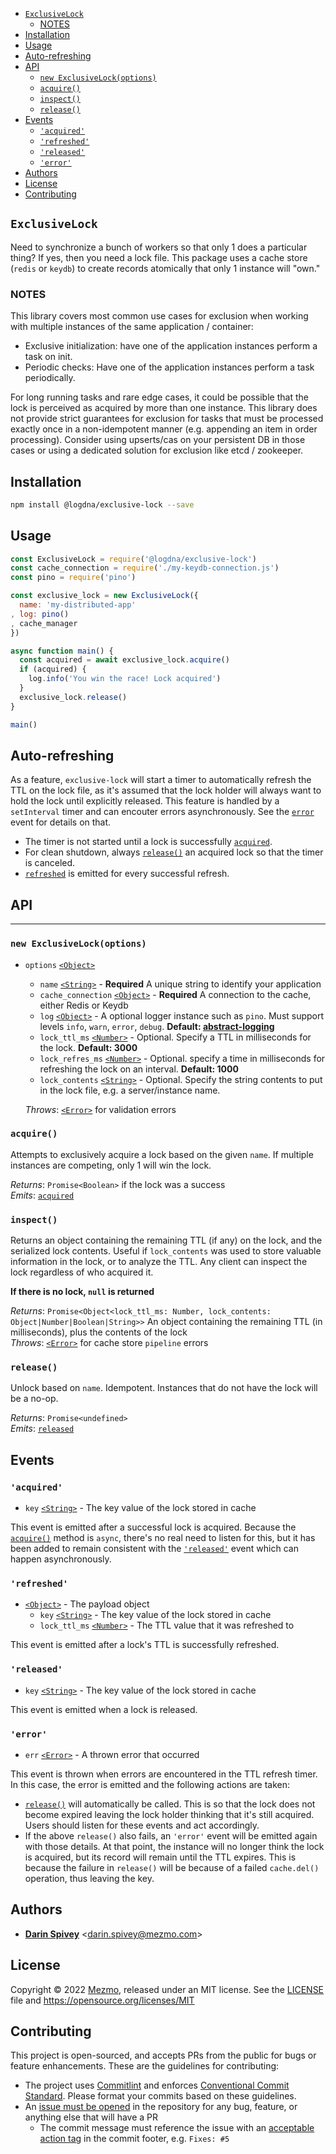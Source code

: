 <!-- TOC -->

- [`ExclusiveLock`](#exclusivelock)
  - [NOTES](#notes)
- [Installation](#installation)
- [Usage](#usage)
- [Auto-refreshing](#auto-refreshing)
- [API](#api)
  - [`new ExclusiveLock(options)`](#new-exclusivelockoptions)
  - [`acquire()`](#acquire)
  - [`inspect()`](#inspect)
  - [`release()`](#release)
- [Events](#events)
  - [`'acquired'`](#acquired)
  - [`'refreshed'`](#refreshed)
  - [`'released'`](#released)
  - [`'error'`](#error)
- [Authors](#authors)
- [License](#license)
- [Contributing](#contributing)

<!-- /TOC -->
## `ExclusiveLock`

Need to synchronize a bunch of workers so that only 1 does a particular thing?  If yes,
then you need a lock file.  This package uses a cache store (`redis` or `keydb`)
to create records atomically that only 1 instance will "own."

### NOTES

This library covers most common use cases for exclusion when working with multiple instances of the same application / container:

* Exclusive initialization: have one of the application instances perform a task on init.
* Periodic checks: Have one of the application instances perform a task periodically.

For long running tasks and rare edge cases, it could be possible that the lock is perceived as acquired by more than one instance. This library does not provide strict guarantees for exclusion for tasks that must be processed exactly once in a non-idempotent manner (e.g. appending an item in order processing). Consider using upserts/cas on your persistent DB in those cases or using a dedicated solution for exclusion like etcd / zookeeper.

## Installation

```bash
npm install @logdna/exclusive-lock --save
```

## Usage

```js
const ExclusiveLock = require('@logdna/exclusive-lock')
const cache_connection = require('./my-keydb-connection.js')
const pino = require('pino')

const exclusive_lock = new ExclusiveLock({
  name: 'my-distributed-app'
, log: pino()
, cache_manager
})

async function main() {
  const acquired = await exclusive_lock.acquire()
  if (acquired) {
    log.info('You win the race! Lock acquired')
  }
  exclusive_lock.release()
}

main()
```

## Auto-refreshing
As a feature, `exclusive-lock` will start a timer to automatically refresh the TTL on
the lock file, as it's assumed that the lock holder will always want to hold the lock
until explicitly released. This feature is handled by a `setInterval` timer and can
encouter errors asynchronously.  See the [`error`](#error) event for details on that.

* The timer is not started until a lock is successfully [`acquired`](#acquire).
* For clean shutdown, always [`release()`](#release) an acquired lock so that the timer is canceled.
* [`refreshed`](#refreshed) is emitted for every successful refresh.

## API

-------

### `new ExclusiveLock(options)`
* `options` [`<Object>`][]
  * `name` [`<String>`][] - **Required** A unique string to identify your application
  * `cache_connection` [`<Object>`][] - **Required** A connection to the cache, either Redis or Keydb
  * `log` [`<Object>`][] - A optional logger instance such as `pino`. Must support levels `info`, `warn`, `error`, `debug`. **Default: [abstract-logging](https://www.npmjs.com/package/abstract-logging)**
  * `lock_ttl_ms` [`<Number>`][] - Optional. Specify a TTL in milliseconds for the   lock.  **Default: 3000**
  * `lock_refres_ms` [`<Number>`][] - Optional. specify a time in milliseconds for refreshing the lock on an interval. **Default: 1000**
  * `lock_contents` [`<String>`][] - Optional. Specify the string contents to put in the lock file, e.g. a server/instance name.

  *Throws*: [`<Error>`][] for validation errors

### `acquire()`

Attempts to exclusively acquire a lock based on the given `name`. If multiple
instances are competing, only 1 will win the lock.

*Returns*: `Promise<Boolean>` if the lock was a success \
*Emits*: [`acquired`](#acquired)

### `inspect()`

Returns an object containing the remaining TTL (if any) on the lock, and the serialized lock contents. Useful if `lock_contents` was used to store
valuable information in the lock, or to analyze the TTL. Any client can inspect
the lock regardless of who acquired it.

**If there is no lock, `null` is returned**

*Returns*: `Promise<Object<lock_ttl_ms: Number, lock_contents: Object|Number|Boolean|String>>` An object containing the remaining TTL (in milliseconds), plus the contents of the lock \
*Throws*: [`<Error>`][] for cache store `pipeline` errors
### `release()`

Unlock based on `name`.  Idempotent.  Instances that do not have the lock will
be a no-op.

*Returns*: `Promise<undefined>` \
*Emits*: [`released`](#released)

## Events

### `'acquired'`

* `key` [`<String>`][] - The key value of the lock stored in cache

This event is emitted after a successful lock is acquired. Because the [`acquire()`](#acquire)
method is `async`, there's no real need to listen for this, but it has been added
to remain consistent with the [`'released'`](#released) event which can happen asynchronously.

### `'refreshed'`

* [`<Object>`][] - The payload object
  * `key` [`<String>`][] - The key value of the lock stored in cache
  * `lock_ttl_ms` [`<Number>`][] - The TTL value that it was refreshed to

This event is emitted after a lock's TTL is successfully refreshed.

### `'released'`

* `key` [`<String>`][] - The key value of the lock stored in cache

This event is emitted when a lock is released.

### `'error'`

* `err` [`<Error>`][] - A thrown error that occurred

This event is thrown when errors are encountered in the TTL refresh timer. In this
case, the error is emitted and the following actions are taken:

* [`release()`](#release) will automatically be called. This is so that the lock does
  not become expired leaving the lock holder thinking that it's still acquired. Users
  should listen for these events and act accordingly.
* If the above `release()` also fails, an `'error'` event will be emitted again with
  those details. At that point, the instance will no longer think the lock is acquired, but its record will remain until the TTL expires. This is because the failure in `release()` will be because of a failed `cache.del()` operation, thus
  leaving the key.

## Authors

* [**Darin Spivey**](mailto:darin.spivey@mezmo.com) &lt;darin.spivey@mezmo.com&gt;

## License

Copyright © 2022 [Mezmo](https://mezmo.com), released under an MIT license. See the [LICENSE](./LICENSE) file and https://opensource.org/licenses/MIT

## Contributing

This project is open-sourced, and accepts PRs from the public for bugs or feature
enhancements. These are the guidelines for contributing:

* The project uses [Commitlint][] and enforces [Conventional Commit Standard][]. Please format your commits based on these guidelines.
* An [issue must be opened](https://github.com/logdna/exclusive-lock-node/issues) in the repository for any bug, feature, or anything else that will have a PR
  * The commit message must reference the issue with an [acceptable action tag](https://github.com/logdna/commitlint-config-mezmo/blob/41aef3b69f292e39fb41a5ef24bcd7043e0fceb3/index.js#L12-L20) in the commit footer, e.g. `Fixes: #5`


[`<Boolean>`]: https://mdn.io/boolean
[`<Number>`]: https://mdn.io/number
[`<Object>`]: https://mdn.io/object
[`<String>`]: https://mdn.io/string
[`<Array>`]: https://mdn.io/array
[`<Promise>`]: https://mdn.io/promise
[`<Error>`]: https://developer.mozilla.org/en-US/docs/Web/JavaScript/Reference/Global_Objects/Error
[Commitlint]: https://commitlint.js.org
[Conventional Commit Standard]: https://www.conventionalcommits.org/en/v1.0.0/
